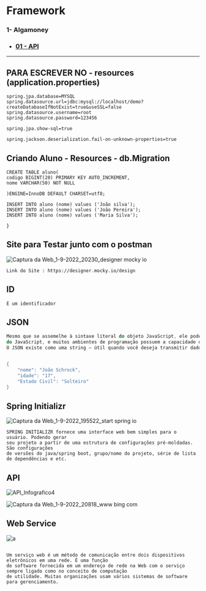 # Framework
### 1- Algamoney

- ### [01 - API ](https://github.com/JoaoSchrock/Framework/tree/main/FRAMEWORK/src/)

---
## PARA ESCREVER NO - resources (application.properties)
```
spring.jpa.database=MYSQL
spring.datasource.url=jdbc:mysql://localhost/demo?createDatabaseIfNotExist=true&useSSL=false
spring.datasource.username=root
spring.datasource.password=123456

spring.jpa.show-sql=true

spring.jackson.deserialization.fail-on-unknown-properties=true

```

## Criando Aluno - Resources - db.Migration
```
CREATE TABLE aluno(
codigo BIGINT(20) PRIMARY KEY AUTO_INCREMENT,
nome VARCHAR(50) NOT NULL

)ENGINE=InnoDB DEFAULT CHARSET=utf8;

INSERT INTO aluno (nome) values ('João silva');
INSERT INTO aluno (nome) values ('João Pereira');
INSERT INTO aluno (nome) values ('Maria Silva');

}

```
## Site para Testar junto com o postman
![Captura da Web_1-9-2022_20230_designer mocky io](https://user-images.githubusercontent.com/101228590/188026782-463f6138-7337-4dab-9047-a6b4cb2b18e7.jpeg)

```
Link do Site : https://designer.mocky.io/design

```
## ID

```
È um identificador

```

## JSON

```Java
Mesmo que se assemelhe à sintaxe literal do objeto JavaScript, ele pode ser usado independentemente
do JavaScript, e muitos ambientes de programação possuem a capacidade de ler (analisar) e gerar JSON
O JSON existe como uma string — útil quando você deseja transmitir dados por uma rede.


{
    "nome": "João Schrock",
    "idade": "17",
    "Estado Civil": "Solteiro"
}
```

## Spring Initializr

![Captura da Web_1-9-2022_195522_start spring io](https://user-images.githubusercontent.com/101228590/188026103-8f384712-89cd-4f7e-b0a3-bcf920e8bb66.jpeg)

```
SPRING INITIALIZR fornece uma interface web bem simples para o usuário. Podendo gerar 
seu projeto a partir de uma estrutura de configurações pré-moldadas. São configurações 
de versões do java/spring boot, grupo/nome do projeto, série de lista de dependências e etc.

```
## API

![API_Infografico4](https://user-images.githubusercontent.com/101228590/188027174-b4dbe4f1-d8ff-4df6-ae4b-d3535aa9290b.png)
 
![Captura da Web_1-9-2022_20818_www bing com](https://user-images.githubusercontent.com/101228590/188027337-566eaae5-60dd-4696-84f2-913384dfeeb1.jpeg)



## Web Service

![a](https://user-images.githubusercontent.com/101228590/188031922-74ac883a-3134-4948-bb06-391f3ac93c56.jpg)
```

‎Um serviço web é um‎‎ método de comunicação entre dois dispositivos eletrônicos em uma rede‎‎. É uma função
de software fornecida em um endereço de rede na Web com o serviço sempre ligado como no conceito de computação
de utilidade. Muitas organizações usam vários sistemas de software para gerenciamento.‎


```


